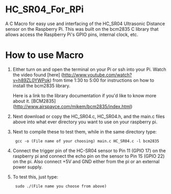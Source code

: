 HC_SR04_For_RPi
===============

A C Macro for easy use  and interfacing of the HC_SR04 Ultrasonic Distance sensor on the Raspberry Pi. This was built on
the bcm2835 C library that allows access the Raspberry Pi's GPIO pins, internal clock, etc.

How to use Macro
================

  1) Either turn on and open the terminal on your Pi or ssh into your Pi. Watch the video found [here] (http://www.youtube.com/watch?v=h89ZL0YWPok) from time 1:30 to 5:00 for instructions on how to install the bcm2835 library.
     
     Here is a link to the library documentation if you'd like to know more about it. [BCM2835] (http://www.airspayce.com/mikem/bcm2835/index.html)
      
  2) Next download or copy the HC_SR04.c, HC_SR04.h, and the main.c files above into what ever directory you want
     to use on your raspberry pi.
     
  3) Next to compile these to test them, while in the same directory type:
          
          gcc -o (File name of your choosing) main.c HC_SR04.c -l bcm2835
  
  4) Connect the trigger pin of the HC-SR04 sensor to Pin 11 (GPIO 17) on the raspberry pi and connect the echo pin on the 
     sensor to Pin 15 (GPIO 22) on the pi. Also connect +5V and GND either from the pi or an external power supply.
     
  5) To test this, just type:
  
          sudo ./(File name you choose from above)
